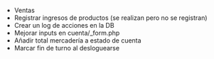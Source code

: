 * Ventas
* Registrar ingresos de productos (se realizan pero no se registran)
* Crear un log de acciones en la DB
* Mejorar inputs en cuenta/_form.php
* Añadir total mercadería a estado de cuenta
* Marcar fin de turno al desloguearse
